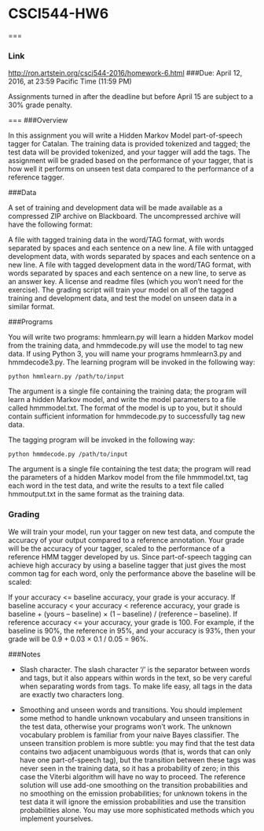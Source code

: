 # CSCI544-HW6
===
### Link
http://ron.artstein.org/csci544-2016/homework-6.html
###Due: 
April 12, 2016, at 23:59 Pacific Time (11:59 PM)

Assignments turned in after the deadline but before April 15 are subject to a 30% grade penalty.

===
###Overview

In this assignment you will write a Hidden Markov Model part-of-speech tagger for Catalan. The training data is provided tokenized and tagged; the test data will be provided tokenized, and your tagger will add the tags. The assignment will be graded based on the performance of your tagger, that is how well it performs on unseen test data compared to the performance of a reference tagger.

###Data

A set of training and development data will be made available as a compressed ZIP archive on Blackboard. The uncompressed archive will have the following format:

A file with tagged training data in the word/TAG format, with words separated by spaces and each sentence on a new line.
A file with untagged development data, with words separated by spaces and each sentence on a new line.
A file with tagged development data in the word/TAG format, with words separated by spaces and each sentence on a new line, to serve as an answer key.
A license and readme files (which you won’t need for the exercise).
The grading script will train your model on all of the tagged training and development data, and test the model on unseen data in a similar format.

###Programs

You will write two programs: hmmlearn.py will learn a hidden Markov model from the training data, and hmmdecode.py will use the model to tag new data. If using Python 3, you will name your programs hmmlearn3.py and hmmdecode3.py. The learning program will be invoked in the following way:

	python hmmlearn.py /path/to/input

The argument is a single file containing the training data; the program will learn a hidden Markov model, and write the model parameters to a file called hmmmodel.txt. The format of the model is up to you, but it should contain sufficient information for hmmdecode.py to successfully tag new data.

The tagging program will be invoked in the following way:

	python hmmdecode.py /path/to/input

The argument is a single file containing the test data; the program will read the parameters of a hidden Markov model from the file hmmmodel.txt, tag each word in the test data, and write the results to a text file called hmmoutput.txt in the same format as the training data.

### Grading

We will train your model, run your tagger on new test data, and compute the accuracy of your output compared to a reference annotation. Your grade will be the accuracy of your tagger, scaled to the performance of a reference HMM tagger developed by us. Since part-of-speech tagging can achieve high accuracy by using a baseline tagger that just gives the most common tag for each word, only the performance above the baseline will be scaled:

If your accuracy <= baseline accuracy, your grade is your accuracy.
If baseline accuracy < your accuracy < reference accuracy, your grade is baseline + (yours – baseline) × (1 – baseline) / (reference – baseline).
If reference accuracy <= your accuracy, your grade is 100.
For example, if the baseline is 90%, the reference in 95%, and your accuracy is 93%, then your grade will be 0.9 + 0.03 × 0.1 / 0.05 = 96%.

###Notes

* Slash character. The slash character ‘/’ is the separator between words and tags, but it also appears within words in the text, so be very careful when separating words from tags. To make life easy, all tags in the data are exactly two characters long.

* Smoothing and unseen words and transitions. You should implement some method to handle unknown vocabulary and unseen transitions in the test data, otherwise your programs won’t work. The unknown vocabulary problem is familiar from your naive Bayes classifier. The unseen transition problem is more subtle: you may find that the test data contains two adjacent unambiguous words (that is, words that can only have one part-of-speech tag), but the transition between these tags was never seen in the training data, so it has a probability of zero; in this case the Viterbi algorithm will have no way to proceed. The reference solution will use add-one smoothing on the transition probabilities and no smoothing on the emission probabilities; for unknown tokens in the test data it will ignore the emission probabilities and use the transition probabilities alone. You may use more sophisticated methods which you implement yourselves.




